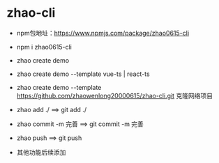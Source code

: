 # zhao-cli

- npm包地址：https://www.npmjs.com/package/zhao0615-cli

- npm i zhao0615-cli
- zhao create demo
- zhao create demo --template vue-ts | react-ts 
- zhao create demo --template https://github.com/zhaowenlong20000615/zhao-cli.git 克隆网络项目
- zhao add ./ ==> git add ./
- zhao commit -m 完善 ==> git commit -m 完善
- zhao push  ==> git push
- 其他功能后续添加

